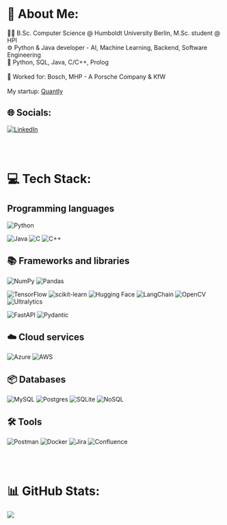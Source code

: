 # 💫 About Me:
👨‍🎓 B.Sc. Computer Science @ Humboldt University Berlin, M.Sc. student @ HPI<br>⚙️ Python & Java developer - AI, Machine Learning, Backend, Software Engineering<br>💬 Python, SQL, Java, C/C++, Prolog<br><br>💼 Worked for: Bosch, MHP - A Porsche Company & KfW<br><br>My startup: [Quantly](https://github.com/QuantlyDevs)


## 🌐 Socials:
[![LinkedIn](https://img.shields.io/badge/LinkedIn-%230077B5.svg?logo=linkedin&logoColor=white)](https://linkedin.com/in/https://www.linkedin.com/in/jan-skowron-908316222/) 

<br><br>

# 💻 Tech Stack:

## Programming languages
![Python](https://img.shields.io/badge/python-3670A0?style=for-the-badge&logo=python&logoColor=ffdd54) 

![Java](https://img.shields.io/badge/java-%23ED8B00.svg?style=for-the-badge&logo=openjdk&logoColor=white) ![C](https://img.shields.io/badge/c-%2300599C.svg?style=for-the-badge&logo=c&logoColor=white) ![C++](https://img.shields.io/badge/c++-%2300599C.svg?style=for-the-badge&logo=c%2B%2B&logoColor=white) 

## 📚 Frameworks and libraries
![NumPy](https://img.shields.io/badge/numpy-%23013243.svg?style=for-the-badge&logo=numpy&logoColor=white) ![Pandas](https://img.shields.io/badge/pandas-%23150458.svg?style=for-the-badge&logo=pandas&logoColor=white)

![TensorFlow](https://img.shields.io/badge/TensorFlow-%23FF6F00.svg?style=for-the-badge&logo=TensorFlow&logoColor=white) ![scikit-learn](https://img.shields.io/badge/scikit--learn-%23F7931E.svg?style=for-the-badge&logo=scikit-learn&logoColor=white) ![Hugging Face](https://img.shields.io/badge/-Hugging%20Face-FEAA02?logo=huggingface&logoColor=white&style=for-the-badge) ![LangChain](https://img.shields.io/badge/-LangChain-000000?style=for-the-badge) ![OpenCV](https://img.shields.io/badge/-OpenCV-5C3EE8?logo=opencv&logoColor=white&style=for-the-badge) ![Ultralytics](https://img.shields.io/badge/-Ultralytics%20%7C%20YOLO-3776AB?logo=python&logoColor=white&style=for-the-badge)



![FastAPI](https://img.shields.io/badge/FastAPI-005571?style=for-the-badge&logo=fastapi)  ![Pydantic](https://img.shields.io/badge/-Pydantic-3776AB?logo=python&logoColor=white&style=for-the-badge)

## ☁️ Cloud services
![Azure](https://img.shields.io/badge/azure-%230072C6.svg?style=for-the-badge&logo=microsoftazure&logoColor=white) ![AWS](https://img.shields.io/badge/AWS-%23FF9900.svg?style=for-the-badge&logo=amazon-aws&logoColor=white)

## 📦 Databases
![MySQL](https://img.shields.io/badge/mysql-4479A1.svg?style=for-the-badge&logo=mysql&logoColor=white) ![Postgres](https://img.shields.io/badge/postgres-%23316192.svg?style=for-the-badge&logo=postgresql&logoColor=white) ![SQLite](https://img.shields.io/badge/sqlite-%2307405e.svg?style=for-the-badge&logo=sqlite&logoColor=white) ![NoSQL](https://img.shields.io/badge/-NoSQL-E34F26?style=for-the-badge&logo=mongodb&logoColor=white)

## 🛠️ Tools
![Postman](https://img.shields.io/badge/Postman-FF6C37?style=for-the-badge&logo=postman&logoColor=white)
![Docker](https://img.shields.io/badge/docker-%230db7ed.svg?style=for-the-badge&logo=docker&logoColor=white) 
![Jira](https://img.shields.io/badge/jira-%230A0FFF.svg?style=for-the-badge&logo=jira&logoColor=white) ![Confluence](https://img.shields.io/badge/confluence-%23172BF4.svg?style=for-the-badge&logo=confluence&logoColor=white)

<br><br>

# 📊 GitHub Stats:
![](https://github-readme-stats.vercel.app/api?username=JanSkn&theme=shadow_blue&hide_border=true&include_all_commits=true&count_private=true)<br/>

<!-- Proudly created with GPRM ( https://gprm.itsvg.in ) -->

